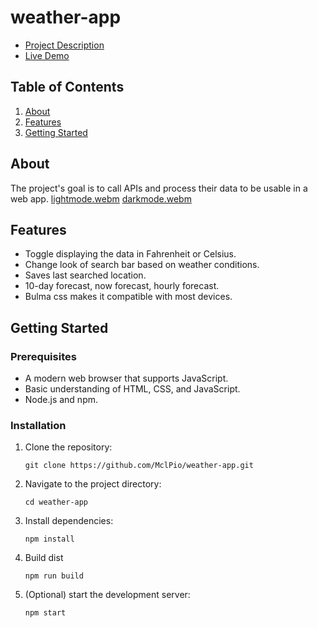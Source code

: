 # weather-app

- [Project Description](https://www.theodinproject.com/lessons/javascript-weather-app)
- [Live Demo](https://www.michaelpious.com/weather-app/)

## Table of Contents

1. [About](#about)
1. [Features](#features)
1. [Getting Started](#getting-started)

## About

The project's goal is to call APIs and process their data to be usable in a web app.
[lightmode.webm](https://github.com/user-attachments/assets/a0c619d1-904f-4ec8-ae45-4e0fced30f87)
[darkmode.webm](https://github.com/user-attachments/assets/ca972cc2-ba01-45aa-bfdd-f772e95e547c)

## Features

- Toggle displaying the data in Fahrenheit or Celsius.
- Change look of search bar based on weather conditions.
- Saves last searched location.
- 10-day forecast, now forecast, hourly forecast.
- Bulma css makes it compatible with most devices.

## Getting Started

### Prerequisites

- A modern web browser that supports JavaScript.
- Basic understanding of HTML, CSS, and JavaScript.
- Node.js and npm.

### Installation

1. Clone the repository:
   ```
   git clone https://github.com/MclPio/weather-app.git
   ```
2. Navigate to the project directory:
   ```
   cd weather-app
   ```
3. Install dependencies:
   ```
   npm install
   ```
4. Build dist
   ```
   npm run build
   ```
5. (Optional) start the development server:
   ```
   npm start
   ```
